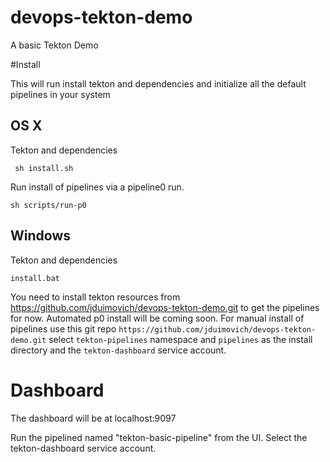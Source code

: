 # devops-tekton-demo

A basic Tekton Demo


#Install 

This will run install tekton and dependencies and initialize all the default pipelines in your system

## OS X

Tekton and dependencies 

``` sh install.sh```

Run install of pipelines via a pipeline0 run.

``` sh scripts/run-p0 ```

## Windows 

Tekton and dependencies 

```install.bat```

You need to install tekton resources from https://github.com/jduimovich/devops-tekton-demo.git to get the pipelines for now.
Automated p0 install will be coming soon.
For manual install of pipelines use this git repo 
`https://github.com/jduimovich/devops-tekton-demo.git`
select `tekton-pipelines` namespace and `pipelines` as the install directory and the `tekton-dashboard` service account.

# Dashboard

The   dashboard will be at localhost:9097  

Run the pipelined named "tekton-basic-pipeline" from the UI. 
Select the tekton-dashboard service account.


